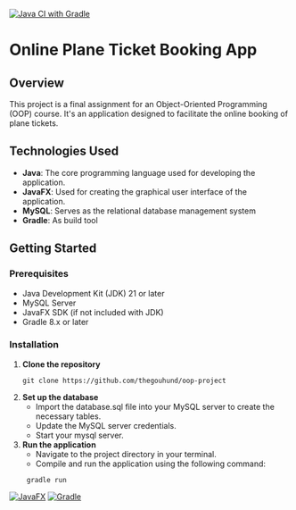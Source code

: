 [![Java CI with Gradle](https://github.com/thegouhund/oop-project/actions/workflows/gradle.yml/badge.svg)](https://github.com/thegouhund/oop-project/actions/workflows/gradle.yml)

# Online Plane Ticket Booking App
## Overview
This project is a final assignment for an Object-Oriented Programming (OOP) course. It's an application
designed to facilitate the online booking of plane tickets.

## Technologies Used
- **Java**: The core programming language used for developing the application.
- **JavaFX**: Used for creating the graphical user interface of the application.
- **MySQL**: Serves as the relational database management system
- **Gradle**: As build tool

## Getting Started
### Prerequisites
- Java Development Kit (JDK) 21 or later
- MySQL Server
- JavaFX SDK (if not included with JDK)
- Gradle 8.x or later
### Installation
1. **Clone the repository**
   ```
   git clone https://github.com/thegouhund/oop-project
   ```
2. **Set up the database**
    - Import the database.sql file into your MySQL server to create the necessary tables.
    - Update the MySQL server credentials.
    - Start your mysql server.
3. **Run the application**
    - Navigate to the project directory in your terminal.
    - Compile and run the application using the following command:
    ```
     gradle run
    ```

[![JavaFX](https://img.shields.io/badge/javafx-%23FF0000.svg?style=for-the-badge&logo=javafx&logoColor=white)](https://openjfx.io/)
[![Gradle](https://img.shields.io/badge/Gradle-02303A.svg?style=for-the-badge&logo=Gradle&logoColor=white)](https://gradle.org/)
